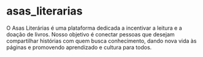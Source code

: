 # asas_literarias
O Asas Literárias é uma plataforma dedicada a incentivar a leitura e a doação de livros. Nosso objetivo é conectar pessoas que desejam compartilhar histórias com quem busca conhecimento, dando nova vida às páginas e promovendo aprendizado e cultura para todos.
